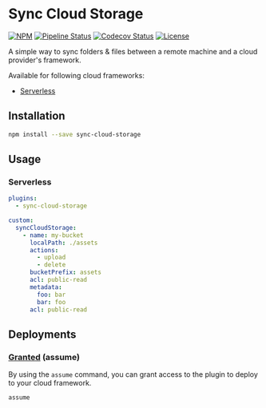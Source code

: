 # Sync Cloud Storage

[![NPM](https://img.shields.io/npm/v/sync-cloud-storage)](https://www.npmjs.com/package/sync-cloud-storage)
[![Pipeline Status](https://github.com/msudgh/sync-cloud-storage/actions/workflows/ci.yml/badge.svg?branch=main)](./.github/workflows/ci.yml)
[![Codecov Status](https://codecov.io/gh/msudgh/sync-cloud-storage/branch/main/graph/badge.svg?token=2BY6063VOY)](https://codecov.io/gh/msudgh/sync-cloud-storage)
[![License](https://img.shields.io/github/license/msudgh/sync-cloud-storage)](LICENSE)

A simple way to sync folders & files between a remote machine and a cloud provider's framework.

Available for following cloud frameworks:

- [Serverless](https://serverless.com/)

## Installation

```bash
npm install --save sync-cloud-storage
```

## Usage

### Serverless

```yaml
plugins:
  - sync-cloud-storage

custom:
  syncCloudStorage:
    - name: my-bucket
      localPath: ./assets
      actions:
        - upload
        - delete
      bucketPrefix: assets
      acl: public-read
      metadata:
        foo: bar
        bar: foo
      acl: public-read
```

## Deployments

### [Granted](https://github.com/common-fate/granted) (assume)

By using the `assume` command, you can grant access to the plugin to deploy to your cloud framework.

```bash
assume
```
